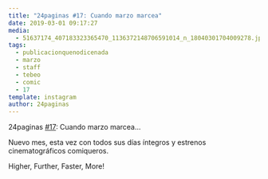 ```yaml
---
title: "24paginas #17: Cuando marzo marcea"
date: 2019-03-01 09:17:27
media: 
  - 51637174_407183323365470_1136372148706591014_n_18040301704009278.jpg
tags: 
  - publicacionquenodicenada
  - marzo
  - staff
  - tebeo
  - comic
  - 17
template: instagram
author: 24paginas
---
```


24paginas [#17](/tags/17): Cuando marzo marcea...

Nuevo mes, esta vez con todos sus días íntegros y estrenos cinematográficos comiqueros.

Higher, Further, Faster, More!
